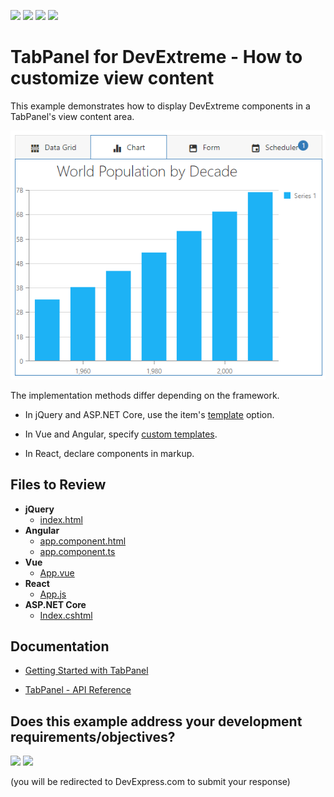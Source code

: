 <!-- default badges list -->
![](https://img.shields.io/endpoint?url=https://codecentral.devexpress.com/api/v1/VersionRange/264889095/20.1.3%2B)
[![](https://img.shields.io/badge/Open_in_DevExpress_Support_Center-FF7200?style=flat-square&logo=DevExpress&logoColor=white)](https://supportcenter.devexpress.com/ticket/details/T891643)
[![](https://img.shields.io/badge/📖_How_to_use_DevExpress_Examples-e9f6fc?style=flat-square)](https://docs.devexpress.com/GeneralInformation/403183)
[![](https://img.shields.io/badge/💬_Leave_Feedback-feecdd?style=flat-square)](#does-this-example-address-your-development-requirementsobjectives)
<!-- default badges end -->
# TabPanel for DevExtreme - How to customize view content 

This example demonstrates how to display DevExtreme components in a TabPanel's view content area.

![The TabPanel with an opened 'Charts' tab](devextreme-tabpanel-customize-view-content.png)

The implementation methods differ depending on the framework.

- In jQuery and ASP.NET Core, use the item's [template](https://js.devexpress.com/Documentation/ApiReference/UI_Widgets/dxTabPanel/Configuration/items/#template) option.

- In Vue and Angular, specify [custom templates](https://js.devexpress.com/Documentation/Guide/UI_Components/Common/Templates/#Custom_Templates).

- In React, declare components in markup.

## Files to Review

- **jQuery**
    - [index.html](jQuery/index.html)
- **Angular**
    - [app.component.html](Angular/src/app/app.component.html)
    - [app.component.ts](Angular/src/app/app.component.ts)
- **Vue**
    - [App.vue](Vue/src/App.vue)
- **React**
    - [App.js](React/src/App.js)
- **ASP.NET Core**    
    - [Index.cshtml](ASP.NET/TabPanel/Views/Home/Index.cshtml)

## Documentation

- [Getting Started with TabPanel](https://js.devexpress.com/Documentation/Guide/UI_Components/TabPanel/Getting_Started_with_TabPanel/)

- [TabPanel - API Reference](https://js.devexpress.com/Documentation/ApiReference/UI_Components/dxTabPanel/)
<!-- feedback -->
## Does this example address your development requirements/objectives?

[<img src="https://www.devexpress.com/support/examples/i/yes-button.svg"/>](https://www.devexpress.com/support/examples/survey.xml?utm_source=github&utm_campaign=devextreme-tabpanel-customize-view-content&~~~was_helpful=yes) [<img src="https://www.devexpress.com/support/examples/i/no-button.svg"/>](https://www.devexpress.com/support/examples/survey.xml?utm_source=github&utm_campaign=devextreme-tabpanel-customize-view-content&~~~was_helpful=no)

(you will be redirected to DevExpress.com to submit your response)
<!-- feedback end -->
